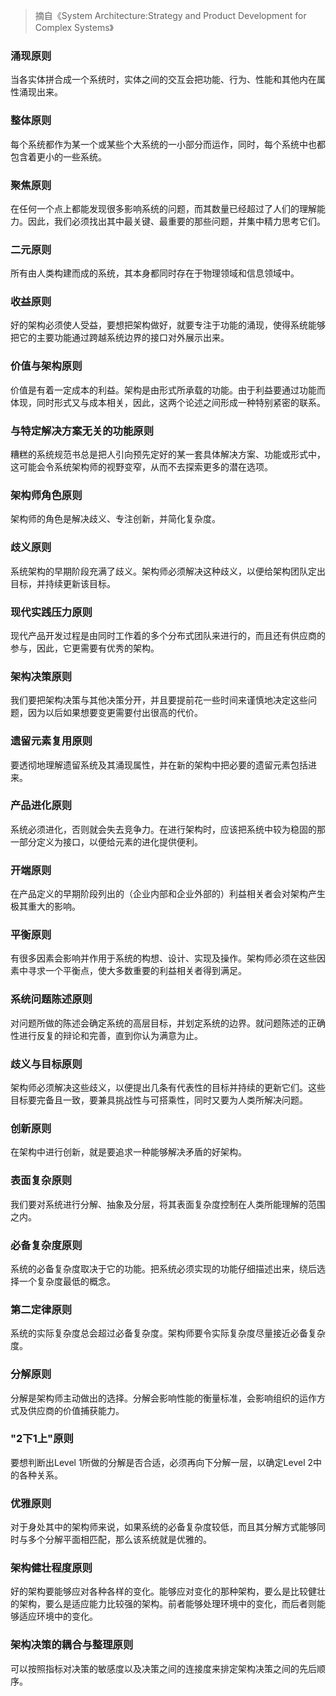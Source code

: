 > 摘自《System Architecture:Strategy and Product Development for Complex Systems》

### 涌现原则

当各实体拼合成一个系统时，实体之间的交互会把功能、行为、性能和其他内在属性涌现出来。

### 整体原则

每个系统都作为某一个或某些个大系统的一小部分而运作，同时，每个系统中也都包含着更小的一些系统。

### 聚焦原则

在任何一个点上都能发现很多影响系统的问题，而其数量已经超过了人们的理解能力。因此，我们必须找出其中最关键、最重要的那些问题，并集中精力思考它们。

### 二元原则

所有由人类构建而成的系统，其本身都同时存在于物理领域和信息领域中。

### 收益原则

好的架构必须使人受益，要想把架构做好，就要专注于功能的涌现，使得系统能够把它的主要功能通过跨越系统边界的接口对外展示出来。

### 价值与架构原则

价值是有着一定成本的利益。架构是由形式所承载的功能。由于利益要通过功能而体现，同时形式又与成本相关，因此，这两个论述之间形成一种特别紧密的联系。

### 与特定解决方案无关的功能原则

糟糕的系统规范书总是把人引向预先定好的某一套具体解决方案、功能或形式中，这可能会令系统架构师的视野变窄，从而不去探索更多的潜在选项。

### 架构师角色原则

架构师的角色是解决歧义、专注创新，并简化复杂度。

### 歧义原则

系统架构的早期阶段充满了歧义。架构师必须解决这种歧义，以便给架构团队定出目标，并持续更新该目标。

### 现代实践压力原则

现代产品开发过程是由同时工作着的多个分布式团队来进行的，而且还有供应商的参与，因此，它更需要有优秀的架构。

### 架构决策原则

我们要把架构决策与其他决策分开，并且要提前花一些时间来谨慎地决定这些问题，因为以后如果想要变更需要付出很高的代价。

### 遗留元素复用原则

要透彻地理解遗留系统及其涌现属性，并在新的架构中把必要的遗留元素包括进来。

### 产品进化原则

系统必须进化，否则就会失去竞争力。在进行架构时，应该把系统中较为稳固的那一部分定义为接口，以便给元素的进化提供便利。

### 开端原则

在产品定义的早期阶段列出的（企业内部和企业外部的）利益相关者会对架构产生极其重大的影响。

### 平衡原则

有很多因素会影响并作用于系统的构想、设计、实现及操作。架构师必须在这些因素中寻求一个平衡点，使大多数重要的利益相关者得到满足。

### 系统问题陈述原则

对问题所做的陈述会确定系统的高层目标，并划定系统的边界。就问题陈述的正确性进行反复的辩论和完善，直到你认为满意为止。

### 歧义与目标原则

架构师必须解决这些歧义，以便提出几条有代表性的目标并持续的更新它们。这些目标要完备且一致，要兼具挑战性与可搭乘性，同时又要为人类所解决问题。

### 创新原则

在架构中进行创新，就是要追求一种能够解决矛盾的好架构。

### 表面复杂原则

我们要对系统进行分解、抽象及分层，将其表面复杂度控制在人类所能理解的范围之内。

### 必备复杂度原则

系统的必备复杂度取决于它的功能。把系统必须实现的功能仔细描述出来，绕后选择一个复杂度最低的概念。

### 第二定律原则

系统的实际复杂度总会超过必备复杂度。架构师要令实际复杂度尽量接近必备复杂度。

### 分解原则

分解是架构师主动做出的选择。分解会影响性能的衡量标准，会影响组织的运作方式及供应商的价值捕获能力。

### "2下1上"原则

要想判断出Level 1所做的分解是否合适，必须再向下分解一层，以确定Level 2中的各种关系。

### 优雅原则

对于身处其中的架构师来说，如果系统的必备复杂度较低，而且其分解方式能够同时与多个分解平面相匹配，那么该系统就是优雅的。

### 架构健壮程度原则

好的架构要能够应对各种各样的变化。能够应对变化的那种架构，要么是比较健壮的架构，要么是适应能力比较强的架构。前者能够处理环境中的变化，而后者则能够适应环境中的变化。

### 架构决策的耦合与整理原则

可以按照指标对决策的敏感度以及决策之间的连接度来排定架构决策之间的先后顺序。